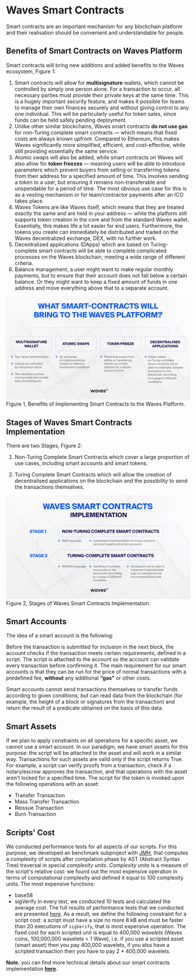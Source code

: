 # Waves Smart Contracts

Smart contracts are an important mechanism for any blockchain platform and their realisation should be convenient and understandable for people.

## Benefits of Smart Contracts on Waves Platform

Smart contracts will bring new additions and added benefits to the Waves ecosystem, Figure 1:

1. Smart contracts will allow for **multisignature** wallets, which cannot be controlled by simply one person alone. For a transaction to occur, all necessary parties must provide their private keys at the same time. This is a hugely important security feature, and makes it possible for teams to manage their own finances securely and without giving control to any one individual. This will be particularly useful for token sales, since funds can be held safely pending deployment.
2. Unlike other similar blockchains, Waves smart contracts **do not use gas** for non-Turing complete smart contracts — which means that fixed costs are always known upfront. Compared to Ethereum, this makes Waves significantly more simplified, efficient, and cost-effective, while still providing essentially the same service.
3. Atomic swaps will also be added, while smart contracts on Waves will also allow for **token freezes** — meaning users will be able to introduce parameters which prevent buyers from selling or transferring tokens from their address for a specified amount of time. This involves sending a token to a user, but ensuring it remains non-transferable and unspendable for a period of time. The most obvious use case for this is as a vesting mechanism or for team/contractor payments after an ICO takes place.
4. Waves Tokens are like Waves itself, which means that they are treated exactly the same and are held in your address — while the platform still supports token creation in the core and from the standard Waves wallet. Essentially, this makes life a lot easier for end users. Furthermore, the tokens you create can immediately be distributed and traded on the Waves decentralized exchange, DEX, with no further work.
5. Decentralized applications \(DApps\) which are based on Turing-complete smart contracts will be able to complete complicated processes on the Waves blockchain, meeting a wide range of different criteria.
6. Balance management, a user might want to make regular monthly payments, but to ensure that their account does not fall below a certain balance. Or they might want to keep a fixed amount of funds in one address and move everything above that to a separate account.

![](/_assets/Benefits-of-Waves-Smart-Contracts.png)Figure 1, Benefits of Implementing Smart Contracts to the Waves Platform.

## Stages of Waves Smart Contracts Implementation

There are two Stages, Figure 2:

1. Non-Turing Complete Smart Contracts which cover a large proportion of use cases, including smart accounts and smart tokens.

2. Turing Complete Smart Contracts which will allow the creation of decentralised applications on the blockchain and the possibility to send the transactions themselves.

![](/_assets/Stages-of-Waves-Smart-Contracts-Implementation.png)Figure 2, Stages of Waves Smart Contracts Implementation.

## Smart Accounts

The idea of a smart account is the following:

Before the transaction is submitted for inclusion in the next block, the account checks if the transaction meets certain requirements, defined in a script. The script is attached to the account so the account can validate every transaction before confirming it. The main requirement for our smart accounts is that they can be run for the price of normal transactions with a predefined fee, **without** any additional **“gas”** or other costs.

Smart accounts cannot send transactions themselves or transfer funds according to given conditions, but can read data from the blockchain \(for example, the height of a block or signatures from the transaction\) and return the result of a predicate obtained on the basis of this data.

## Smart Assets

If we plan to apply constraints on all operations for a specific asset, we cannot use a smart account. In our paradigm, we have smart assets for this purpose: the script will be attached to the asset and will work in a similar way. Transactions for such assets are valid only if the script returns True. For example, a script can verify proofs from a transaction, check if a notary/escrow approves the transaction, and that operations with the asset aren’t locked for a specified time. The script for the token is invoked upon the following operations with an asset:

* Transfer Transaction
* Mass Transfer Transaction
* Reissue Transaction
* Burn Transaction

## Scripts' Cost

We conducted performance tests for all aspects of our scripts. For this purpose, we developed an benchmark subproject with [JMH](http://openjdk.java.net/projects/code-tools/jmh/), that computes a complexity of scripts after compilation phase by AST (Abstract Syntax Tree) traversal in special _complexity units_. _Complexity units_ is a measure of the script's relative cost: we found out the most expensive operation in terms of computational complexity and defined it equal to 100 complexity units. The most expensive functions:
 - base58
 - sigVerify
In every test, we conducted 10 tests and calculated the average cost. The full results of performance tests that we conducted are presented [here](/technical-details/waves-contracts-language-description/script-performance-tests.md).
As a result, we define the following constraint for a script cost: a script must have a size no more 8 kB and must be faster than 20 executions of `sigVerify`, that is most expensive operation.
The fixed cost for each scripted unit is equal to 400\,000 _wavelets_ (Waves coins, 100\,000\,000 wavelets = 1 Wave), i.e. if you use a scripted asset (smart asset) then you pay 400\,000 wavelets, if you also have a scripted transaction then you have to pay 2 * 400\,000 wavelets. 

**Note.** you can find more technical details about our smart contracts implementation [**here**](/technical-details/waves-contracts-language-description.md).

